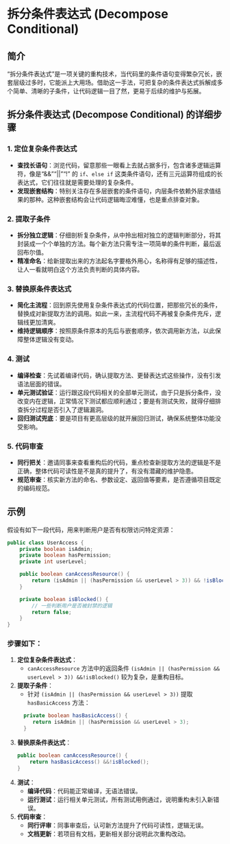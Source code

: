 # 拆分条件表达式 (Decompose Conditional)

## 简介
“拆分条件表达式”是一项关键的重构技术，当代码里的条件语句变得繁杂冗长，嵌套层级过多时，它能派上大用场。借助这一手法，可把复杂的条件表达式拆解成多个简单、清晰的子条件，让代码逻辑一目了然，更易于后续的维护与拓展。

## 拆分条件表达式 (Decompose Conditional) 的详细步骤

### 1. 定位复杂条件表达式
- **查找长语句**：浏览代码，留意那些一眼看上去就占据多行，包含诸多逻辑运算符，像是“&&”“||”“!” 的 `if`、`else if` 这类条件语句，还有三元运算符组成的长表达式，它们往往就是需要处理的复杂条件。
- **发现嵌套结构**：特别关注存在多层嵌套的条件语句，内层条件依赖外层求值结果的那种。这种嵌套结构会让代码逻辑晦涩难懂，也是重点排查对象。

### 2. 提取子条件
- **拆分独立逻辑**：仔细剖析复杂条件，从中拎出相对独立的逻辑判断部分，将其封装成一个个单独的方法。每个新方法只需专注一项简单的条件判断，最后返回布尔值。
- **精准命名**：给新提取出来的方法起名字要格外用心，名称得有足够的描述性，让人一看就明白这个方法负责判断的具体内容。

### 3. 替换原条件表达式
- **简化主流程**：回到原先使用复杂条件表达式的代码位置，把那些冗长的条件，替换成对新提取方法的调用。如此一来，主流程代码不再被复杂条件充斥，逻辑线更加清爽。
- **维持逻辑顺序**：按照原条件原本的先后与嵌套顺序，依次调用新方法，以此保障整体逻辑没有变动。

### 4. 测试
- **编译检查**：先试着编译代码，确认提取方法、更替表达式这些操作，没有引发语法层面的错误。
- **单元测试验证**：运行跟这段代码相关的全部单元测试，由于只是拆分条件，没改变内在逻辑，正常情况下测试都应顺利通过；要是有测试失败，就得仔细排查拆分过程是否引入了逻辑漏洞。
- **回归测试兜底**：要是项目有更高层级的就开展回归测试，确保系统整体功能没受影响。

### 5. 代码审查
- **同行把关**：邀请同事来查看重构后的代码，重点检查新提取方法的逻辑是不是正确，整体代码可读性是不是真的提升了，有没有潜藏的维护隐患。
- **规范审查**：核实新方法的命名、参数设定、返回值等要素，是否遵循项目既定的编码规范。

## 示例
假设有如下一段代码，用来判断用户是否有权限访问特定资源：
```java
public class UserAccess {
    private boolean isAdmin;
    private boolean hasPermission;
    private int userLevel;

    public boolean canAccessResource() {
        return (isAdmin || (hasPermission && userLevel > 3)) && !isBlocked();
    }

    private boolean isBlocked() {
        // 一些判断用户是否被封禁的逻辑
        return false;
    }
}
```

### 步骤如下：
1. **定位复杂条件表达式**：
   - `canAccessResource` 方法中的返回条件 `(isAdmin || (hasPermission && userLevel > 3)) &&!isBlocked()` 较为复杂，是重构目标。
2. **提取子条件**：
   - 针对 `(isAdmin || (hasPermission && userLevel > 3))` 提取 `hasBasicAccess` 方法：
   ```java
     private boolean hasBasicAccess() {
        return isAdmin || (hasPermission && userLevel > 3);
     }
   ```
3. **替换原条件表达式**：
   ```java
   public boolean canAccessResource() {
       return hasBasicAccess() &&!isBlocked();
   }
   ```
4. **测试**：
   - **编译代码**：代码能正常编译，无语法错误。
   - **运行测试**：运行相关单元测试，所有测试用例通过，说明重构未引入新错误。
5. **代码审查**：
   - **同行评审**：同事审查后，认可新方法提升了代码可读性，逻辑无误。
   - **文档更新**：若项目有文档，更新相关部分说明此次重构改动。 